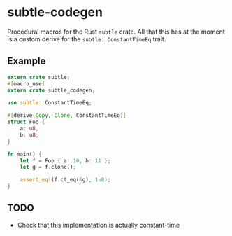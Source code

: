 # subtle-codegen
Procedural macros for the Rust `subtle` crate. All that this has at the moment is a custom derive
for the `subtle::ConstantTimeEq` trait.

## Example

```rust
extern crate subtle;
#[macro_use]
extern crate subtle_codegen;

use subtle::ConstantTimeEq;

#[derive(Copy, Clone, ConstantTimeEq)]
struct Foo {
    a: u8,
    b: u8,
}

fn main() {
    let f = Foo { a: 10, b: 11 };
    let g = f.clone();

    assert_eq!(f.ct_eq(&g), 1u8);
}
```

## TODO

 * Check that this implementation is actually constant-time

